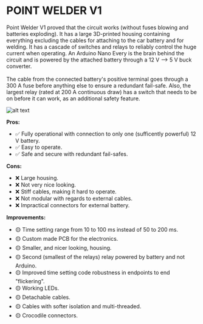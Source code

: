 # POINT WELDER V1

<p>
	Point Welder V1 proved that the circuit works (without fuses blowing and batteries exploding). It has a large 3D-printed housing containing everything excluding the cables for attaching to the car battery and for welding. It has a cascade of switches and relays to reliably control the huge current when operating. An Arduino Nano Every is the brain behind the circuit and is powered by the attached battery through a 12 V --> 5 V buck converter.<br><br>
	The cable from the connected battery's positive terminal goes through a 300 A fuse before anything else to ensure a redundant fail-safe. Also, the largest relay (rated at 200 A continuous draw) has a switch that needs to be on before it can work, as an additional safety feature.
</p>

![alt text](http://url/to/img.png)


<b>Pros:</b>
<ul>
	<li>✅ Fully operational with connection to only one (sufficently powerful) 12 V battery.</li>
	<li>✅ Easy to operate.</li>
	<li>✅ Safe and secure with redundant fail-safes.</li>
</ul>

<b>Cons:</b>
<ul>
	<li>❌ Large housing.</li>
	<li>❌ Not very nice looking.</li>
	<li>❌ Stiff cables, making it hard to operate.</li>
	<li>❌ Not modular with regards to external cables.</li>
	<li>❌ Impractical connectors for external battery.</li>
</ul>

<b>Improvements:</b>
<ul>
	<li>🟡 Time setting range from 10 to 100 ms instead of 50 to 200 ms.</li>
	<li>🟡 Custom made PCB for the electronics.</li>
	<li>🟡 Smaller, and nicer looking, housing.</li>
	<li>🟡 Second (smallest of the relays) relay powered by battery and not Arduino.</li>
	<li>🟡 Improved time setting code robustness in endpoints to end "flickering".</li>
	<li>🟡 Working LEDs.</li>
	<li>🟡 Detachable cables.</li>
	<li>🟡 Cables with softer isolation and multi-threaded.</li>
	<li>🟡 Crocodile connectors.</li>
</ul>
